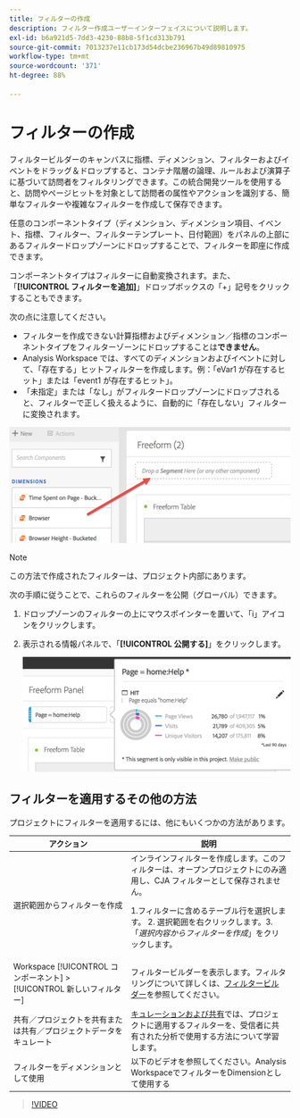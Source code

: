 ```yaml
---
title: フィルターの作成
description: フィルター作成ユーザーインターフェイスについて説明します。
exl-id: b6a921d5-7dd3-4230-88b8-5f1cd313b791
source-git-commit: 7013237e11cb173d54dcbe236967b49d89810975
workflow-type: tm+mt
source-wordcount: '371'
ht-degree: 88%

---
```


# フィルターの作成

フィルタービルダーのキャンバスに指標、ディメンション、フィルターおよびイベントをドラッグ＆ドロップすると、コンテナ階層の論理、ルールおよび演算子に基づいて訪問者をフィルタリングできます。この統合開発ツールを使用すると、訪問やページヒットを対象として訪問者の属性やアクションを識別する、簡単なフィルターや複雑なフィルターを作成して保存できます。

任意のコンポーネントタイプ（ディメンション、ディメンション項目、イベント、指標、フィルター、フィルターテンプレート、日付範囲）をパネルの上部にあるフィルタードロップゾーンにドロップすることで、フィルターを即座に作成できます。

コンポーネントタイプはフィルターに自動変換されます。また、「**[!UICONTROL フィルターを追加]**」ドロップボックスの「+」記号をクリックすることもできます。

次の点に注意してください。

* フィルターを作成できない計算指標およびディメンション／指標のコンポーネントタイプをフィルターゾーンにドロップすることは&#x200B;**できません**。
* Analysis Workspace では、すべてのディメンションおよびイベントに対して、「存在する」ヒットフィルターを作成します。例：「eVar1 が存在するヒット」または「event1 が存在するヒット」。
* 「未指定」または「なし」がフィルタードロップゾーンにドロップされると、フィルターで正しく扱えるように、自動的に「存在しない」フィルターに変換されます。

![](assets/segment-dropzone.png)

>[!NOTE]
>
>この方法で作成されたフィルターは、プロジェクト内部にあります。

次の手順に従うことで、これらのフィルターを公開（グローバル）できます。

1. ドロップゾーンのフィルターの上にマウスポインターを置いて、「i」アイコンをクリックします。
1. 表示される情報パネルで、「**[!UICONTROL 公開する]**」をクリックします。

   ![](assets/segment-info.png)

## フィルターを適用するその他の方法

プロジェクトにフィルターを適用するには、他にもいくつかの方法があります。

| アクション | 説明 |
| --- | --- |
| 選択範囲からフィルターを作成 | インラインフィルターを作成します。このフィルターは、オープンプロジェクトにのみ適用し、CJA フィルターとして保存されません。<p> 1.フィルターに含めるテーブル行を選択します。  2. 選択範囲を右クリックします。3. 「*選択内容からフィルターを作成*」をクリックします。 |
| Workspace [!UICONTROL コンポーネント] > [!UICONTROL 新しいフィルター] | フィルタービルダーを表示します。フィルタリングについて詳しくは、[フィルタービルダー](https://experienceleague.adobe.com/docs/analytics/components/segmentation/segmentation-workflow/seg-build.html?lang=ja)を参照してください。 |
| 共有／プロジェクトを共有または共有／プロジェクトデータをキュレート | [キュレーションおよび共有](https://experienceleague.adobe.com/docs/analytics/analyze/analysis-workspace/curate-share/curate.html?lang=ja#concept_4A9726927E7C44AFA260E2BB2721AFC6)では、プロジェクトに適用するフィルターを、受信者に共有された分析で使用する方法について学習します。 |
| フィルターをディメンションとして使用 | 以下のビデオを参照してください。Analysis WorkspaceでフィルターをDimensionとして使用する |

>[!VIDEO](https://video.tv.adobe.com/v/23974)
